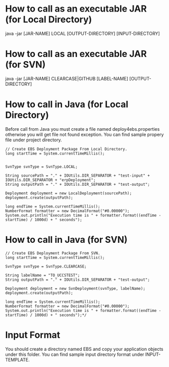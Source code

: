 # How to call as an executable JAR (for Local Directory)
java -jar [JAR-NAME] LOCAL [OUTPUT-DIRECTORY] [INPUT-DIRECTORY]


# How to call as an executable JAR (for SVN)
java -jar [JAR-NAME] CLEARCASE|GITHUB [LABEL-NAME] [OUTPUT-DIRECTORY]

# How to call in Java (for Local Directory)

Before call from Java you must create a file named deploy4ebs.properties otherwise you will get file not found exception. You can find sample propery file under project directory.

    // Create EBS Deployment Package From Local Directory.
    long startTime = System.currentTimeMillis();
        
        
    SvnType svnType = SvnType.LOCAL;
        
    String sourcePath = "." + IOUtils.DIR_SEPARATOR + "test-input" + IOUtils.DIR_SEPARATOR + "erpDeployment";
    String outputPath = "." + IOUtils.DIR_SEPARATOR + "test-output";

    Deployment deployment = new LocalDeployment(sourcePath);
    deployment.create(outputPath);
        
    long endTime = System.currentTimeMillis();
    NumberFormat formatter = new DecimalFormat("#0.00000");
    System.out.println("Execution time is " + formatter.format((endTime - startTime) / 1000d) + " seconds");
    
# How to call in Java (for SVN)

    // Create EBS Deployment Package From SVN.
    long startTime = System.currentTimeMillis();
        
    SvnType svnType = SvnType.CLEARCASE;
        
    String labelName = "TO_UCCSTEST";
    String outputPath = "." + IOUtils.DIR_SEPARATOR + "test-output";

    Deployment deployment = new SvnDeployment(svnType, labelName);
    deployment.create(outputPath);

    long endTime = System.currentTimeMillis();
    NumberFormat formatter = new DecimalFormat("#0.00000");
    System.out.println("Execution time is " + formatter.format((endTime - startTime) / 1000d) + " seconds");*/
    
# Input Format
  You should create a directory named EBS and copy your application objects under this folder. You can find sample input directory format under INPUT-TEMPLATE.

